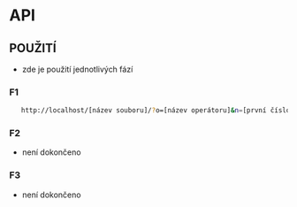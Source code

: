 # API

## POUŽITÍ 
- zde je použití jednotlivých fází

### F1
```bash
   http://localhost/[název souboru]/?o=[název operátoru]&n=[první číslo],[druhé číslo],
```
### F2

- není dokončeno

### F3

- není dokončeno

